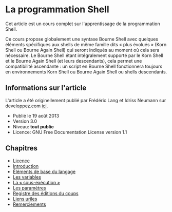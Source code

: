 # La programmation Shell

Cet article est un cours complet sur l'apprentissage de la programmation Shell.

Ce cours propose globalement une syntaxe Bourne Shell avec quelques éléments spécifiques aux shells de même famille dits « plus évolués » (Korn Shell ou Bourne Again Shell) qui seront indiqués au moment où cela sera nécessaire. Le Bourne Shell étant intégralement supporté par le Korn Shell et le Bourne Again Shell (et leurs descendants), cela permet une compatibilité ascendante : un script en Bourne Shell fonctionnera toujours en environnements Korn Shell ou Bourne Again Shell ou shells descendants.

## Informations sur l'article

L'article a été originellement publié par Frédéric Lang et Idriss Neumann sur developpez.com [ici](https://ineumann.developpez.com/tutoriels/linux/bash-bonnes-pratiques/).

* Publié le 19 août 2013
* Version 3.0
* Niveau: **tout public**
* Licence: GNU Free Documentation License version 1.1

## Chapitres

* [Licence](./1-licence.md)
* [Introduction](./2-introduction.md)
* [Éléments de base du langage](./3-elements-base.md)
* [Les variables](./4-variables.md)
* [La « sous-exécution »](./5-subshell.md)
* [Les paramètres](./6-parametres.md)
* [Registre des éditions du coups](./14-registre-edition.md)
* [Liens uriles](./15-liens-utiles.md)
* [Remerciements](./16-remerciements.md)
